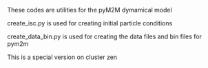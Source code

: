 These codes are utilities for the pyM2M dymamical model

create_isc.py is used for creating initial particle conditions

create_data_bin.py is used for creating the data files and bin files for pym2m

This is a special version on cluster zen 
